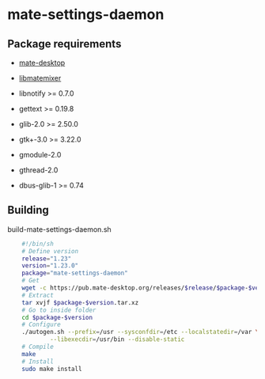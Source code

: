 # mate-settings-daemon

## Package requirements

  * [mate-desktop](./mate-desktop)

  * [libmatemixer](./libmatemixer)

  * libnotify >= 0.7.0

  * gettext >= 0.19.8

  * glib-2.0 >= 2.50.0

  * gtk+-3.0 >= 3.22.0

  * gmodule-2.0

  * gthread-2.0

  * dbus-glib-1 >= 0.74

## Building

build-mate-settings-daemon.sh

```bash
    #!/bin/sh
    # Define version
    release="1.23"
    version="1.23.0"
    package="mate-settings-daemon"
    # Get
    wget -c https://pub.mate-desktop.org/releases/$release/$package-$version.tar.xz
    # Extract
    tar xvjf $package-$version.tar.xz
    # Go to inside folder
    cd $package-$version
    # Configure
    ./autogen.sh --prefix=/usr --sysconfdir=/etc --localstatedir=/var \
            --libexecdir=/usr/bin --disable-static
    # Compile
    make
    # Install
    sudo make install
```

